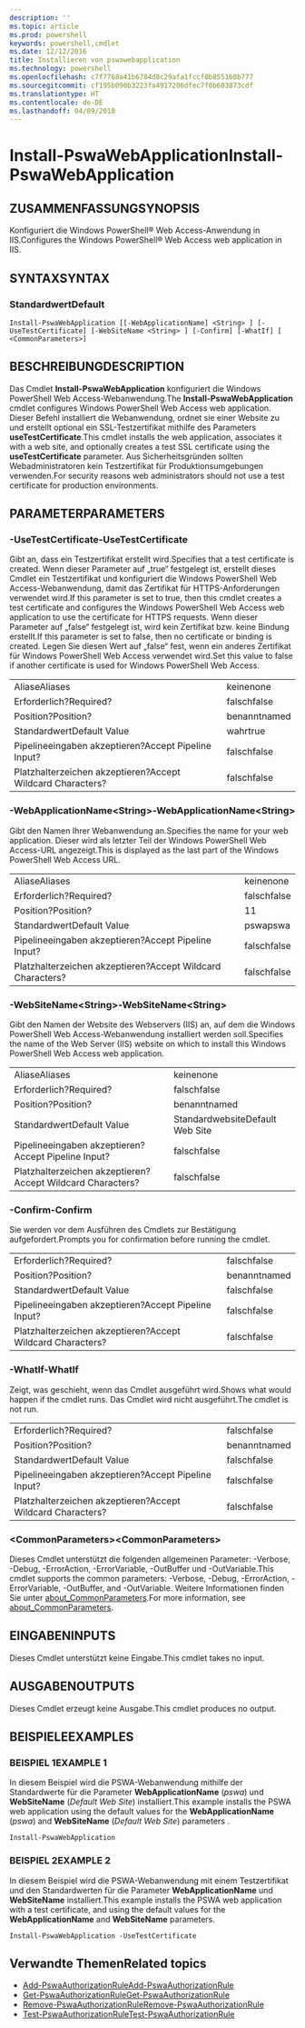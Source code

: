 ```yaml
---
description: ''
ms.topic: article
ms.prod: powershell
keywords: powershell,cmdlet
ms.date: 12/12/2016
title: Installieren von pswawebapplication
ms.technology: powershell
ms.openlocfilehash: c7f7768a41b6784d8c29afa1fccf0b855160b777
ms.sourcegitcommit: cf195b090b3223fa4917206dfec7f0b603873cdf
ms.translationtype: HT
ms.contentlocale: de-DE
ms.lasthandoff: 04/09/2018
---
```

# <a name="install-pswawebapplication"></a><span data-ttu-id="79a4b-103">Install-PswaWebApplication</span><span class="sxs-lookup"><span data-stu-id="79a4b-103">Install-PswaWebApplication</span></span>

## <a name="synopsis"></a><span data-ttu-id="79a4b-104">ZUSAMMENFASSUNG</span><span class="sxs-lookup"><span data-stu-id="79a4b-104">SYNOPSIS</span></span>

<span data-ttu-id="79a4b-105">Konfiguriert die Windows PowerShell® Web Access-Anwendung in IIS.</span><span class="sxs-lookup"><span data-stu-id="79a4b-105">Configures the Windows PowerShell® Web Access web application in IIS.</span></span>

## <a name="syntax"></a><span data-ttu-id="79a4b-106">SYNTAX</span><span class="sxs-lookup"><span data-stu-id="79a4b-106">SYNTAX</span></span>

### <a name="default"></a><span data-ttu-id="79a4b-107">Standardwert</span><span class="sxs-lookup"><span data-stu-id="79a4b-107">Default</span></span>
```
Install-PswaWebApplication [[-WebApplicationName] <String> ] [-UseTestCertificate] [-WebSiteName <String> ] [-Confirm] [-WhatIf] [ <CommonParameters>]
```

## <a name="description"></a><span data-ttu-id="79a4b-108">BESCHREIBUNG</span><span class="sxs-lookup"><span data-stu-id="79a4b-108">DESCRIPTION</span></span>

<span data-ttu-id="79a4b-109">Das Cmdlet **Install-PswaWebApplication** konfiguriert die Windows PowerShell Web Access-Webanwendung.</span><span class="sxs-lookup"><span data-stu-id="79a4b-109">The **Install-PswaWebApplication** cmdlet configures Windows PowerShell Web Access web application.</span></span> <span data-ttu-id="79a4b-110">Dieser Befehl installiert die Webanwendung, ordnet sie einer Website zu und erstellt optional ein SSL-Testzertifikat mithilfe des Parameters **useTestCertificate**.</span><span class="sxs-lookup"><span data-stu-id="79a4b-110">This cmdlet installs the web application, associates it with a web site, and optionally creates a test SSL certificate using the **useTestCertificate** parameter.</span></span> <span data-ttu-id="79a4b-111">Aus Sicherheitsgründen sollten Webadministratoren kein Testzertifikat für Produktionsumgebungen verwenden.</span><span class="sxs-lookup"><span data-stu-id="79a4b-111">For security reasons web administrators should not use a test certificate for production environments.</span></span>

## <a name="parameters"></a><span data-ttu-id="79a4b-112">PARAMETER</span><span class="sxs-lookup"><span data-stu-id="79a4b-112">PARAMETERS</span></span>

### <a name="-usetestcertificate"></a><span data-ttu-id="79a4b-113">-UseTestCertificate</span><span class="sxs-lookup"><span data-stu-id="79a4b-113">-UseTestCertificate</span></span>

<span data-ttu-id="79a4b-114">Gibt an, dass ein Testzertifikat erstellt wird.</span><span class="sxs-lookup"><span data-stu-id="79a4b-114">Specifies that a test certificate is created.</span></span> <span data-ttu-id="79a4b-115">Wenn dieser Parameter auf „true“ festgelegt ist, erstellt dieses Cmdlet ein Testzertifikat und konfiguriert die Windows PowerShell Web Access-Webanwendung, damit das Zertifikat für HTTPS-Anforderungen verwendet wird.</span><span class="sxs-lookup"><span data-stu-id="79a4b-115">If this parameter is set to true, then this cmdlet creates a test certificate and configures the Windows PowerShell Web Access web application to use the certificate for HTTPS requests.</span></span> <span data-ttu-id="79a4b-116">Wenn dieser Parameter auf „false“ festgelegt ist, wird kein Zertifikat bzw. keine Bindung erstellt.</span><span class="sxs-lookup"><span data-stu-id="79a4b-116">If this parameter is set to false, then no certificate or binding is created.</span></span> <span data-ttu-id="79a4b-117">Legen Sie diesen Wert auf „false“ fest, wenn ein anderes Zertifikat für Windows PowerShell Web Access verwendet wird.</span><span class="sxs-lookup"><span data-stu-id="79a4b-117">Set this value to false if another certificate is used for Windows PowerShell Web Access.</span></span>

|||
|-|-|
| <span data-ttu-id="79a4b-118">Aliase</span><span class="sxs-lookup"><span data-stu-id="79a4b-118">Aliases</span></span>                              | <span data-ttu-id="79a4b-119">keine</span><span class="sxs-lookup"><span data-stu-id="79a4b-119">none</span></span>                                 |
| <span data-ttu-id="79a4b-120">Erforderlich?</span><span class="sxs-lookup"><span data-stu-id="79a4b-120">Required?</span></span>                            | <span data-ttu-id="79a4b-121">falsch</span><span class="sxs-lookup"><span data-stu-id="79a4b-121">false</span></span>                                |
| <span data-ttu-id="79a4b-122">Position?</span><span class="sxs-lookup"><span data-stu-id="79a4b-122">Position?</span></span>                            | <span data-ttu-id="79a4b-123">benannt</span><span class="sxs-lookup"><span data-stu-id="79a4b-123">named</span></span>                                |
| <span data-ttu-id="79a4b-124">Standardwert</span><span class="sxs-lookup"><span data-stu-id="79a4b-124">Default Value</span></span>                        | <span data-ttu-id="79a4b-125">wahr</span><span class="sxs-lookup"><span data-stu-id="79a4b-125">true</span></span>                                 |
| <span data-ttu-id="79a4b-126">Pipelineeingaben akzeptieren?</span><span class="sxs-lookup"><span data-stu-id="79a4b-126">Accept Pipeline Input?</span></span>               | <span data-ttu-id="79a4b-127">falsch</span><span class="sxs-lookup"><span data-stu-id="79a4b-127">false</span></span>                                |
| <span data-ttu-id="79a4b-128">Platzhalterzeichen akzeptieren?</span><span class="sxs-lookup"><span data-stu-id="79a4b-128">Accept Wildcard Characters?</span></span>          | <span data-ttu-id="79a4b-129">falsch</span><span class="sxs-lookup"><span data-stu-id="79a4b-129">false</span></span>                                |

### <a name="-webapplicationnameltstringgt"></a><span data-ttu-id="79a4b-130">-WebApplicationName&lt;String&gt;</span><span class="sxs-lookup"><span data-stu-id="79a4b-130">-WebApplicationName&lt;String&gt;</span></span>

<span data-ttu-id="79a4b-131">Gibt den Namen Ihrer Webanwendung an.</span><span class="sxs-lookup"><span data-stu-id="79a4b-131">Specifies the name for your web application.</span></span> <span data-ttu-id="79a4b-132">Dieser wird als letzter Teil der Windows PowerShell Web Access-URL angezeigt.</span><span class="sxs-lookup"><span data-stu-id="79a4b-132">This is displayed as the last part of the Windows PowerShell Web Access URL.</span></span>

|||
|-|-|
| <span data-ttu-id="79a4b-133">Aliase</span><span class="sxs-lookup"><span data-stu-id="79a4b-133">Aliases</span></span>                              | <span data-ttu-id="79a4b-134">keine</span><span class="sxs-lookup"><span data-stu-id="79a4b-134">none</span></span>                                 |
| <span data-ttu-id="79a4b-135">Erforderlich?</span><span class="sxs-lookup"><span data-stu-id="79a4b-135">Required?</span></span>                            | <span data-ttu-id="79a4b-136">falsch</span><span class="sxs-lookup"><span data-stu-id="79a4b-136">false</span></span>                                |
| <span data-ttu-id="79a4b-137">Position?</span><span class="sxs-lookup"><span data-stu-id="79a4b-137">Position?</span></span>                            | <span data-ttu-id="79a4b-138">1</span><span class="sxs-lookup"><span data-stu-id="79a4b-138">1</span></span>                                    |
| <span data-ttu-id="79a4b-139">Standardwert</span><span class="sxs-lookup"><span data-stu-id="79a4b-139">Default Value</span></span>                        | <span data-ttu-id="79a4b-140">pswa</span><span class="sxs-lookup"><span data-stu-id="79a4b-140">pswa</span></span>                                 |
| <span data-ttu-id="79a4b-141">Pipelineeingaben akzeptieren?</span><span class="sxs-lookup"><span data-stu-id="79a4b-141">Accept Pipeline Input?</span></span>               | <span data-ttu-id="79a4b-142">falsch</span><span class="sxs-lookup"><span data-stu-id="79a4b-142">false</span></span>                                |
| <span data-ttu-id="79a4b-143">Platzhalterzeichen akzeptieren?</span><span class="sxs-lookup"><span data-stu-id="79a4b-143">Accept Wildcard Characters?</span></span>          | <span data-ttu-id="79a4b-144">falsch</span><span class="sxs-lookup"><span data-stu-id="79a4b-144">false</span></span>                                |

### <a name="-websitenameltstringgt"></a><span data-ttu-id="79a4b-145">-WebSiteName&lt;String&gt;</span><span class="sxs-lookup"><span data-stu-id="79a4b-145">-WebSiteName&lt;String&gt;</span></span>

<span data-ttu-id="79a4b-146">Gibt den Namen der Website des Webservers (IIS) an, auf dem die Windows PowerShell Web Access-Webanwendung installiert werden soll.</span><span class="sxs-lookup"><span data-stu-id="79a4b-146">Specifies the name of the Web Server (IIS) website on which to install this Windows PowerShell Web Access web application.</span></span>

|||
|-|-|
| <span data-ttu-id="79a4b-147">Aliase</span><span class="sxs-lookup"><span data-stu-id="79a4b-147">Aliases</span></span>                              | <span data-ttu-id="79a4b-148">keine</span><span class="sxs-lookup"><span data-stu-id="79a4b-148">none</span></span>                                 |
| <span data-ttu-id="79a4b-149">Erforderlich?</span><span class="sxs-lookup"><span data-stu-id="79a4b-149">Required?</span></span>                            | <span data-ttu-id="79a4b-150">falsch</span><span class="sxs-lookup"><span data-stu-id="79a4b-150">false</span></span>                                |
| <span data-ttu-id="79a4b-151">Position?</span><span class="sxs-lookup"><span data-stu-id="79a4b-151">Position?</span></span>                            | <span data-ttu-id="79a4b-152">benannt</span><span class="sxs-lookup"><span data-stu-id="79a4b-152">named</span></span>                                |
| <span data-ttu-id="79a4b-153">Standardwert</span><span class="sxs-lookup"><span data-stu-id="79a4b-153">Default Value</span></span>                        | <span data-ttu-id="79a4b-154">Standardwebsite</span><span class="sxs-lookup"><span data-stu-id="79a4b-154">Default Web Site</span></span>                     |
| <span data-ttu-id="79a4b-155">Pipelineeingaben akzeptieren?</span><span class="sxs-lookup"><span data-stu-id="79a4b-155">Accept Pipeline Input?</span></span>               | <span data-ttu-id="79a4b-156">falsch</span><span class="sxs-lookup"><span data-stu-id="79a4b-156">false</span></span>                                |
| <span data-ttu-id="79a4b-157">Platzhalterzeichen akzeptieren?</span><span class="sxs-lookup"><span data-stu-id="79a4b-157">Accept Wildcard Characters?</span></span>          | <span data-ttu-id="79a4b-158">falsch</span><span class="sxs-lookup"><span data-stu-id="79a4b-158">false</span></span>                                |

### <a name="-confirm"></a><span data-ttu-id="79a4b-159">-Confirm</span><span class="sxs-lookup"><span data-stu-id="79a4b-159">-Confirm</span></span>

<span data-ttu-id="79a4b-160">Sie werden vor dem Ausführen des Cmdlets zur Bestätigung aufgefordert.</span><span class="sxs-lookup"><span data-stu-id="79a4b-160">Prompts you for confirmation before running the cmdlet.</span></span>

|||
|-|-|
| <span data-ttu-id="79a4b-161">Erforderlich?</span><span class="sxs-lookup"><span data-stu-id="79a4b-161">Required?</span></span>                            | <span data-ttu-id="79a4b-162">falsch</span><span class="sxs-lookup"><span data-stu-id="79a4b-162">false</span></span>                                |
| <span data-ttu-id="79a4b-163">Position?</span><span class="sxs-lookup"><span data-stu-id="79a4b-163">Position?</span></span>                            | <span data-ttu-id="79a4b-164">benannt</span><span class="sxs-lookup"><span data-stu-id="79a4b-164">named</span></span>                                |
| <span data-ttu-id="79a4b-165">Standardwert</span><span class="sxs-lookup"><span data-stu-id="79a4b-165">Default Value</span></span>                        | <span data-ttu-id="79a4b-166">falsch</span><span class="sxs-lookup"><span data-stu-id="79a4b-166">false</span></span>                                |
| <span data-ttu-id="79a4b-167">Pipelineeingaben akzeptieren?</span><span class="sxs-lookup"><span data-stu-id="79a4b-167">Accept Pipeline Input?</span></span>               | <span data-ttu-id="79a4b-168">falsch</span><span class="sxs-lookup"><span data-stu-id="79a4b-168">false</span></span>                                |
| <span data-ttu-id="79a4b-169">Platzhalterzeichen akzeptieren?</span><span class="sxs-lookup"><span data-stu-id="79a4b-169">Accept Wildcard Characters?</span></span>          | <span data-ttu-id="79a4b-170">falsch</span><span class="sxs-lookup"><span data-stu-id="79a4b-170">false</span></span>                                |

### <a name="-whatif"></a><span data-ttu-id="79a4b-171">-WhatIf</span><span class="sxs-lookup"><span data-stu-id="79a4b-171">-WhatIf</span></span>

<span data-ttu-id="79a4b-172">Zeigt, was geschieht, wenn das Cmdlet ausgeführt wird.</span><span class="sxs-lookup"><span data-stu-id="79a4b-172">Shows what would happen if the cmdlet runs.</span></span>
<span data-ttu-id="79a4b-173">Das Cmdlet wird nicht ausgeführt.</span><span class="sxs-lookup"><span data-stu-id="79a4b-173">The cmdlet is not run.</span></span>

|||
|-|-|
| <span data-ttu-id="79a4b-174">Erforderlich?</span><span class="sxs-lookup"><span data-stu-id="79a4b-174">Required?</span></span>                            | <span data-ttu-id="79a4b-175">falsch</span><span class="sxs-lookup"><span data-stu-id="79a4b-175">false</span></span>                                |
| <span data-ttu-id="79a4b-176">Position?</span><span class="sxs-lookup"><span data-stu-id="79a4b-176">Position?</span></span>                            | <span data-ttu-id="79a4b-177">benannt</span><span class="sxs-lookup"><span data-stu-id="79a4b-177">named</span></span>                                |
| <span data-ttu-id="79a4b-178">Standardwert</span><span class="sxs-lookup"><span data-stu-id="79a4b-178">Default Value</span></span>                        | <span data-ttu-id="79a4b-179">falsch</span><span class="sxs-lookup"><span data-stu-id="79a4b-179">false</span></span>                                |
| <span data-ttu-id="79a4b-180">Pipelineeingaben akzeptieren?</span><span class="sxs-lookup"><span data-stu-id="79a4b-180">Accept Pipeline Input?</span></span>               | <span data-ttu-id="79a4b-181">falsch</span><span class="sxs-lookup"><span data-stu-id="79a4b-181">false</span></span>                                |
| <span data-ttu-id="79a4b-182">Platzhalterzeichen akzeptieren?</span><span class="sxs-lookup"><span data-stu-id="79a4b-182">Accept Wildcard Characters?</span></span>          | <span data-ttu-id="79a4b-183">falsch</span><span class="sxs-lookup"><span data-stu-id="79a4b-183">false</span></span>                                |

### <a name="ltcommonparametersgt"></a><span data-ttu-id="79a4b-184">&lt;CommonParameters&gt;</span><span class="sxs-lookup"><span data-stu-id="79a4b-184">&lt;CommonParameters&gt;</span></span>

<span data-ttu-id="79a4b-185">Dieses Cmdlet unterstützt die folgenden allgemeinen Parameter: -Verbose, -Debug, -ErrorAction, -ErrorVariable, -OutBuffer und -OutVariable.</span><span class="sxs-lookup"><span data-stu-id="79a4b-185">This cmdlet supports the common parameters: -Verbose, -Debug, -ErrorAction, -ErrorVariable, -OutBuffer, and -OutVariable.</span></span>
<span data-ttu-id="79a4b-186">Weitere Informationen finden Sie unter [about_CommonParameters](http://go.microsoft.com/fwlink/p/?LinkID=113216).</span><span class="sxs-lookup"><span data-stu-id="79a4b-186">For more information, see [about_CommonParameters](http://go.microsoft.com/fwlink/p/?LinkID=113216).</span></span>

## <a name="inputs"></a><span data-ttu-id="79a4b-187">EINGABEN</span><span class="sxs-lookup"><span data-stu-id="79a4b-187">INPUTS</span></span>

<span data-ttu-id="79a4b-188">Dieses Cmdlet unterstützt keine Eingabe.</span><span class="sxs-lookup"><span data-stu-id="79a4b-188">This cmdlet takes no input.</span></span>

## <a name="outputs"></a><span data-ttu-id="79a4b-189">AUSGABEN</span><span class="sxs-lookup"><span data-stu-id="79a4b-189">OUTPUTS</span></span>

<span data-ttu-id="79a4b-190">Dieses Cmdlet erzeugt keine Ausgabe.</span><span class="sxs-lookup"><span data-stu-id="79a4b-190">This cmdlet produces no output.</span></span>

## <a name="examples"></a><span data-ttu-id="79a4b-191">BEISPIELE</span><span class="sxs-lookup"><span data-stu-id="79a4b-191">EXAMPLES</span></span>

### <a name="example-1"></a><span data-ttu-id="79a4b-192">BEISPIEL 1</span><span class="sxs-lookup"><span data-stu-id="79a4b-192">EXAMPLE 1</span></span>

<span data-ttu-id="79a4b-193">In diesem Beispiel wird die PSWA-Webanwendung mithilfe der Standardwerte für die Parameter **WebApplicationName** (*pswa*) und **WebSiteName** (*Default Web Site*) installiert.</span><span class="sxs-lookup"><span data-stu-id="79a4b-193">This example installs the PSWA web application using the default values for the **WebApplicationName** (*pswa*) and **WebSiteName** (*Default Web Site*) parameters .</span></span>

```
Install-PswaWebApplication
```

### <a name="example-2"></a><span data-ttu-id="79a4b-194">BEISPIEL 2</span><span class="sxs-lookup"><span data-stu-id="79a4b-194">EXAMPLE 2</span></span>

<span data-ttu-id="79a4b-195">In diesem Beispiel wird die PSWA-Webanwendung mit einem Testzertifikat und den Standardwerten für die Parameter **WebApplicationName** und **WebSiteName** installiert.</span><span class="sxs-lookup"><span data-stu-id="79a4b-195">This example installs the PSWA web application with a test certificate, and using the default values for the **WebApplicationName** and **WebSiteName** parameters.</span></span>

```
Install-PswaWebApplication -UseTestCertificate
```

## <a name="related-topics"></a><span data-ttu-id="79a4b-196">Verwandte Themen</span><span class="sxs-lookup"><span data-stu-id="79a4b-196">Related topics</span></span>

- [<span data-ttu-id="79a4b-197">Add-PswaAuthorizationRule</span><span class="sxs-lookup"><span data-stu-id="79a4b-197">Add-PswaAuthorizationRule</span></span>](add-pswaauthorizationrule.md)
- [<span data-ttu-id="79a4b-198">Get-PswaAuthorizationRule</span><span class="sxs-lookup"><span data-stu-id="79a4b-198">Get-PswaAuthorizationRule</span></span>](get-pswaauthorizationrule.md)
- [<span data-ttu-id="79a4b-199">Remove-PswaAuthorizationRule</span><span class="sxs-lookup"><span data-stu-id="79a4b-199">Remove-PswaAuthorizationRule</span></span>](remove-pswaauthorizationrule.md)
- [<span data-ttu-id="79a4b-200">Test-PswaAuthorizationRule</span><span class="sxs-lookup"><span data-stu-id="79a4b-200">Test-PswaAuthorizationRule</span></span>](test-pswaauthorizationrule.md)
